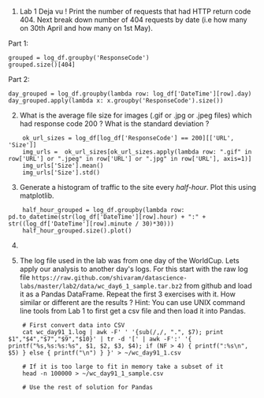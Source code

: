 1) Lab 1 Deja vu ! Print the number of requests that had HTTP return code 404. Next break down
number of 404 requests by date (i.e how many on 30th April and how many on 1st May).

Part 1:

    grouped = log_df.groupby('ResponseCode')
    grouped.size()[404]

Part 2:

    day_grouped = log_df.groupby(lambda row: log_df['DateTime'][row].day)
    day_grouped.apply(lambda x: x.groupby('ResponseCode').size())

2) What is the average file size for images (.gif or .jpg or .jpeg files) which had response code 200 ? What is the standard deviation ?

```
    ok_url_sizes = log_df[log_df['ResponseCode'] == 200][['URL', 'Size']]
    img_urls =  ok_url_sizes[ok_url_sizes.apply(lambda row: ".gif" in row['URL'] or ".jpeg" in row['URL'] or ".jpg" in row['URL'], axis=1)]
    img_urls['Size'].mean()
    img_urls['Size'].std()
```

3) Generate a histogram of traffic to the site every *half-hour*. Plot this using matplotlib.

```
    half_hour_grouped = log_df.groupby(lambda row: pd.to_datetime(str(log_df['DateTime'][row].hour) + ":" + str((log_df['DateTime'][row].minute / 30)*30)))
    half_hour_grouped.size().plot()
```

4)

5) The log file used in the lab was from one day of the WorldCup. Lets apply our
analysis to another day's logs. For this start with the raw log file
`https://raw.github.com/shivaram/datascience-labs/master/lab2/data/wc_day6_1_sample.tar.bz2` from
github and load it as a Pandas DataFrame. Repeat the first 3 exercises with it.
How similar or different are the results ?
Hint: You can use UNIX command line tools from Lab 1 to first get a csv file and
then load it into Pandas.

```
    # First convert data into CSV
    cat wc_day91_1.log | awk -F' ' '{sub(/,/, ".", $7); print $1","$4","$7","$9","$10}' | tr -d '[' | awk -F':' '{ printf("%s,%s:%s:%s", $1, $2, $3, $4); if (NF > 4) { printf(":%s\n", $5) } else { printf("\n") } }' > ~/wc_day91_1.csv

    # If it is too large to fit in memory take a subset of it
    head -n 100000 > ~/wc_day91_1_sample.csv

    # Use the rest of solution for Pandas
```
